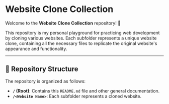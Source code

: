 # Website Clone Collection

Welcome to the **Website Clone Collection** repository! 🚀  

This repository is my personal playground for practicing web development by cloning various websites. Each subfolder represents a unique website clone, containing all the necessary files to replicate the original website's appearance and functionality.

---

## 🌟 Repository Structure

The repository is organized as follows:

- **`/` (Root)**: Contains this `README.md` file and other general documentation.  
- **`/<Website Name>`**: Each subfolder represents a cloned website.  
